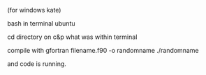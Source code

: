 (for windows kate)


bash in terminal
ubuntu 


cd directory on c&p what was within terminal

compile with gfortran filename.f90 -o randomname
./randomname

and code is running.
